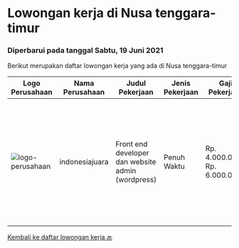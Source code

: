 
  # Lowongan kerja di Nusa tenggara-timur

  ### Diperbarui pada tanggal Sabtu, 19 Juni 2021

  Berikut merupakan daftar lowongan kerja yang ada di Nusa tenggara-timur

  |Logo Perusahaan | Nama Perusahaan | Judul Pekerjaan | Jenis Pekerjaan | Gaji Pekerjaan | Lokasi | Deskripsi | Tanggal diunggah | Pranala |
  | -------------- | --------------- | --------------- | --------- | --------- | -------------- | ------- | ----------- | ----------- |
  |![logo-perusahaan](https://image-service-cdn.seek.com.au/da2b956872cc44254f7cbbef068bf8a1213a5095/ee4dce1061f3f616224767ad58cb2fc751b8d2dc)|indonesiajuara|Front end developer dan website admin (wordpress)|Penuh Waktu|Rp. 4.000.000-Rp. 6.000.000|Nusa Tenggara Timur|Kebutuhan- Terbiasa membuat landing page dengan Elementor.- Terbiasa menggunakan WordPress.- Merubah konsep ide menjadi landing page...|Jumat, 18 Juni 2021|https://www.jobstreet.co.id/id/job/front-end-developer-dan-website-admin-wordpress-3552291?token=0~1bb5bfee-a5a8-4d96-9cba-53e223c77ac5&sectionRank=1&jobId=jobstreet-id-job-3552291|


  [Kembali ke daftar lowongan kerja 🔙](../README.md#daftar-lowongan-kerja)
  